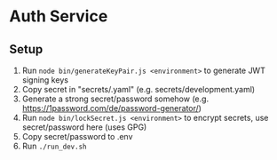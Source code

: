 # Auth Service

## Setup

1. Run `node bin/generateKeyPair.js <environment>` to generate JWT signing keys
2. Copy secret in "secrets/<environment>.yaml" (e.g. secrets/development.yaml)
3. Generate a strong secret/password somehow (e.g. https://1password.com/de/password-generator/)
4. Run `node bin/lockSecret.js <environment>` to encrypt secrets, use secret/password here (uses GPG)
5. Copy secret/password to .env
6. Run `./run_dev.sh`
